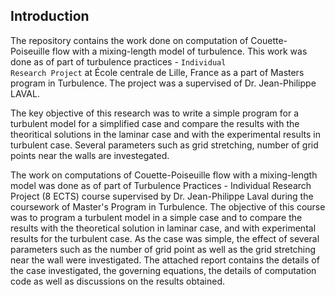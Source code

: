 ## Introduction
The repository contains the work done on computation of Couette-Poiseuille flow with a mixing-length model of turbulence. This work
was done as of part of turbulence practices - <code>Individual Research Project</code> at École centrale de Lille, France as a part of
Masters program in Turbulence. The project was a supervised of Dr. Jean-Philippe LAVAL.

The key objective of this research was to write a simple program for a turbulent model for a simplified case and compare the results with the theoritical solutions in the laminar case and with the experimental results in turbulent case. Several parameters such as grid stretching, number of grid points near the walls are investegated.


The work on computations of Couette-Poiseuille flow with a mixing-length model was done as of part of Turbulence Practices - Individual Research Project (8 ECTS) course supervised by Dr. Jean-Philippe Laval during the coursework of Master's Program in Turbulence. The objective of this course was to program a turbulent model in a simple case and to compare the results with the theoretical solution in laminar case, and with experimental results for the turbulent case. As the case was simple, the effect of several parameters such as the number of grid point as well as the grid stretching near the wall were investigated. The attached report contains the details of the case investigated, the governing equations, the details of computation code as well as discussions on the results obtained.




















